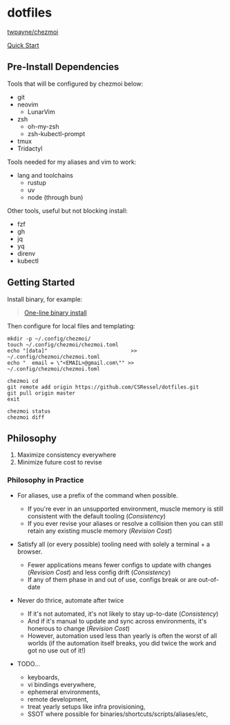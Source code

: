 # dotfiles

[twpayne/chezmoi](https://github.com/twpayne/chezmoi)

[Quick Start](https://www.chezmoi.io/quick-start/)

## Pre-Install Dependencies

Tools that will be configured by chezmoi below:

- git
- neovim
  - LunarVim
- zsh
  - oh-my-zsh
  - zsh-kubectl-prompt
- tmux
- Tridactyl

Tools needed for my aliases and vim to work:

- lang and toolchains
  - rustup
  - uv
  - node (through bun)

Other tools, useful but not blocking install:

- fzf
- gh
- jq
- yq
- direnv
- kubectl

## Getting Started

Install binary, for example:

> [One-line binary install](https://www.chezmoi.io/install/#one-line-binary-install)

Then configure for local files and templating:

```
mkdir -p ~/.config/chezmoi/
touch ~/.config/chezmoi/chezmoi.toml
echo "[data]"                           >> ~/.config/chezmoi/chezmoi.toml
echo "  email = \"<EMAIL>@gmail.com\"" >> ~/.config/chezmoi/chezmoi.toml

chezmoi cd
git remote add origin https://github.com/CSRessel/dotfiles.git
git pull origin master
exit

chezmoi status
chezmoi diff
```

## Philosophy

1. Maximize consistency everywhere
2. Minimize future cost to revise

### Philosophy in Practice

- For aliases, use a prefix of the command when possible.
    - If you're ever in an unsupported environment, muscle memory is still consistent with the default tooling (*Consistency*)
    - If you ever revise your aliases or resolve a collision then you can still retain any existing muscle memory (*Revision Cost*)
- Satisfy all (or every possible) tooling need with solely a terminal + a browser.
    - Fewer applications means fewer configs to update with changes (*Revision Cost*) and less config drift (*Consistency*)
    - If any of them phase in and out of use, configs break or are out-of-date
- Never do thrice, automate after twice
    - If it's not automated, it's not likely to stay up-to-date (*Consistency*)
    - And if it's manual to update and sync across environments, it's honerous to change (*Revision Cost*)
    - However, automation used less than yearly is often the worst of all worlds (if the automation itself breaks, you did twice the work and got no use out of it!)

- TODO...
    - keyboards,
    - vi bindings everywhere,
    - ephemeral environments,
    - remote development,
    - treat yearly setups like infra provisioning,
    - SSOT where possible for binaries/shortcuts/scripts/aliases/etc,

